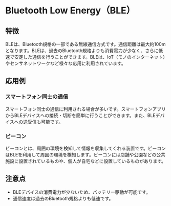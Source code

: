 

# Bluetooth Low Energy（BLE）
## 特徴
BLEは、Bluetooth規格の一部である無線通信方式です。通信距離は最大約100mとなります。BLEは、過去のBluetooth規格よりも消費電力が少なく、さらに低速で安定した通信を行うことができます。BLEは、IoT（モノのインターネット）やセンサネットワークなど様々な応用に利用されています。
## 応用例
### スマートフォン同士の通信
スマートフォン同士の通信に利用される場合が多いです。スマートフォンアプリからBLEデバイスへの接続・切断を簡単に行うことができます。また、BLEデバイスへの送受信も可能です。
### ビーコン
ビーコンとは、周囲の環境を検知して情報を収集してくれる装置です。ビーコンはBLEを利用して周囲の環境を検知します。ビーコンには店舗や公園などの公共施設に設置されているものや、個人が自宅などに設置しているものがあります。
## 注意点
- BLEデバイスの消費電力が少ないため、バッテリー駆動が可能です。
- 通信速度は過去のBluetooth規格よりも低速です。